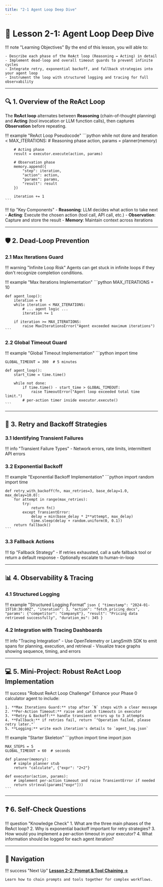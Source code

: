 ```yaml
---
title: "2-1 Agent Loop Deep Dive"
---
```


# 🔄 Lesson 2-1: Agent Loop Deep Dive

!!! note "Learning Objectives"
    By the end of this lesson, you will able to:

    - Describe each phase of the ReAct loop (Reasoning ↔ Acting) in detail
    - Implement dead‐loop and overall timeout guards to prevent infinite cycles
    - Integrate retry, exponential backoff, and fallback strategies into your agent loop
    - Instrument the loop with structured logging and tracing for full observability

---

## 🔍 1. Overview of the ReAct Loop

The **ReAct loop** alternates between **Reasoning** (chain-of-thought planning) and **Acting** (tool invocation or LLM function calls), then captures **Observation** before repeating.

!!! example "ReAct Loop Pseudocode"
    ```python
    while not done and iteration < MAX_ITERATIONS:
        # Reasoning phase
        action, params = planner(memory)
        
        # Acting phase
        result = executor.execute(action, params)
        
        # Observation phase
        memory.append({
            "step": iteration,
            "action": action,
            "params": params,
            "result": result
        })
        
        iteration += 1
    ```

!!! tip "Key Components"
    - **Reasoning**: LLM decides what action to take next
    - **Acting**: Execute the chosen action (tool call, API call, etc.)
    - **Observation**: Capture and store the result
    - **Memory**: Maintain context across iterations

---

## 🛡️ 2. Dead-Loop Prevention

### 2.1 Max Iterations Guard

!!! warning "Infinite Loop Risk"
    Agents can get stuck in infinite loops if they don't recognize completion conditions.

!!! example "Max Iterations Implementation"
    ```python
    MAX_ITERATIONS = 10
    
    def agent_loop():
        iteration = 0
        while iteration < MAX_ITERATIONS:
            # ... agent logic ...
            iteration += 1
        
        if iteration >= MAX_ITERATIONS:
            raise MaxIterationsError("Agent exceeded maximum iterations")
    ```

### 2.2 Global Timeout Guard

!!! example "Global Timeout Implementation"
    ```python
    import time
    
    GLOBAL_TIMEOUT = 300  # 5 minutes
    
    def agent_loop():
        start_time = time.time()
        
        while not done:
            if time.time() - start_time > GLOBAL_TIMEOUT:
                raise TimeoutError("Agent loop exceeded total time limit.")
            # per‐action timer inside executor.execute()
    ```

---

## 🔄 3. Retry and Backoff Strategies

### 3.1 Identifying Transient Failures

!!! info "Transient Failure Types"
    - Network errors, rate limits, intermittent API errors

### 3.2 Exponential Backoff

!!! example "Exponential Backoff Implementation"
    ```python
    import random
    import time
    
    def retry_with_backoff(fn, max_retries=3, base_delay=1.0, max_delay=10.0):
        for attempt in range(max_retries):
            try:
                return fn()
            except TransientError:
                delay = min(base_delay * 2**attempt, max_delay)
                time.sleep(delay + random.uniform(0, 0.1))
        return fallback()
    ```

### 3.3 Fallback Actions

!!! tip "Fallback Strategy"
    - If retries exhausted, call a safe fallback tool or return a default response
    - Optionally escalate to human-in-loop

---

## 📊 4. Observability & Tracing

### 4.1 Structured Logging

!!! example "Structured Logging Format"
    ```json
    {
      "timestamp": "2024-01-15T10:30:00Z",
      "iteration": 3,
      "action": "fetch_pricing_docs",
      "params": {"competitor": "CompanyX"},
      "result": "Pricing data retrieved successfully",
      "duration_ms": 345
    }
    ```

### 4.2 Integration with Tracing Dashboards

!!! info "Tracing Integration"
    - Use OpenTelemetry or LangSmith SDK to emit spans for planning, execution, and retrieval
    - Visualize trace graphs showing sequence, timing, and errors

---

## 💻 5. Mini-Project: Robust ReAct Loop Implementation

!!! success "Robust ReAct Loop Challenge"
    Enhance your Phase 0 calculator agent to include:

    1. **Max Iterations Guard:** stop after `N` steps with a clear message
    2. **Per-Action Timeout:** raise and catch timeouts in executor
    3. **Retry & Backoff:** handle transient errors up to 3 attempts
    4. **Fallback:** if retries fail, return `"Operation failed, please retry later."`
    5. **Logging:** write each iteration's details to `agent_log.json`

!!! example "Starter Skeleton"
    ```python
    import time
    import json
    
    MAX_STEPS = 5
    GLOBAL_TIMEOUT = 60  # seconds
    
    def planner(memory):
        # simple planner stub
        return "calculate", {"expr": "2+2"}
    
    def executor(action, params):
        # implement per-action timeout and raise TransientError if needed
        return str(eval(params["expr"]))
    ```

---

## ❓ 6. Self-Check Questions

!!! question "Knowledge Check"
    1. What are the three main phases of the ReAct loop?
    2. Why is exponential backoff important for retry strategies?
    3. How would you implement a per-action timeout in your executor?
    4. What information should be logged for each agent iteration?

---

## 🧭 Navigation

!!! success "Next Up"
    **[Lesson 2-2: Prompt & Tool Chaining →](lesson-2.md)**

    Learn how to chain prompts and tools together for complex workflows.  